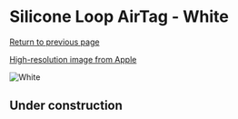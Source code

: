 # Silicone Loop AirTag - White

[Return to previous page](/airtag)

[High-resolution image from Apple](https://store.storeimages.cdn-apple.com/8756/as-images.apple.com/is/MX4F2?wid=4500&hei=4500&fmt=png)

<div style="width: 500px"><img src="/everyphone/MX4F2.png" alt="White"></div>

## Under construction
